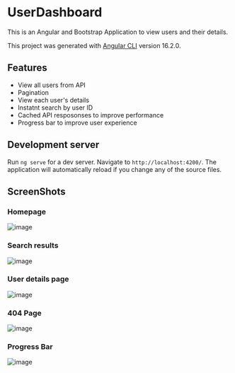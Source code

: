# UserDashboard
This is an Angular and Bootstrap Application to view users and their details.

This project was generated with [Angular CLI](https://github.com/angular/angular-cli) version 16.2.0.

## Features
- View all users from API
- Pagination
- View each user's details
- Instatnt search by user ID
- Cached API resposonses to improve performance
- Progress bar to improve user experience

## Development server

Run `ng serve` for a dev server. Navigate to `http://localhost:4200/`. The application will automatically reload if you change any of the source files.

## ScreenShots
### Homepage
![image](https://github.com/EmanOss/user-dashboard/assets/67837246/154fb2b6-58c1-45f5-b3d2-f266c546162a)
### Search results
![image](https://github.com/EmanOss/user-dashboard/assets/67837246/7199aef4-c242-4d4f-b990-55eb741f5d28)
### User details page
![image](https://github.com/EmanOss/user-dashboard/assets/67837246/d421f550-a14d-4bd3-9518-e649815bb47e)
### 404 Page
![image](https://github.com/EmanOss/user-dashboard/assets/67837246/872f56d8-ea14-4fe1-bc2b-28c56ab477df)
### Progress Bar
![image](https://github.com/EmanOss/user-dashboard/assets/67837246/6fef810d-2ef4-48f6-aadf-5e831a6413f1)



